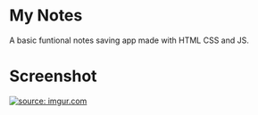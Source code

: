 # My Notes

A basic funtional notes saving app made with HTML CSS and JS.

# Screenshot

<a href="https://imgur.com/PnH0byQ"><img src="https://i.imgur.com/PnH0byQ.png" title="source: imgur.com" /></a>


